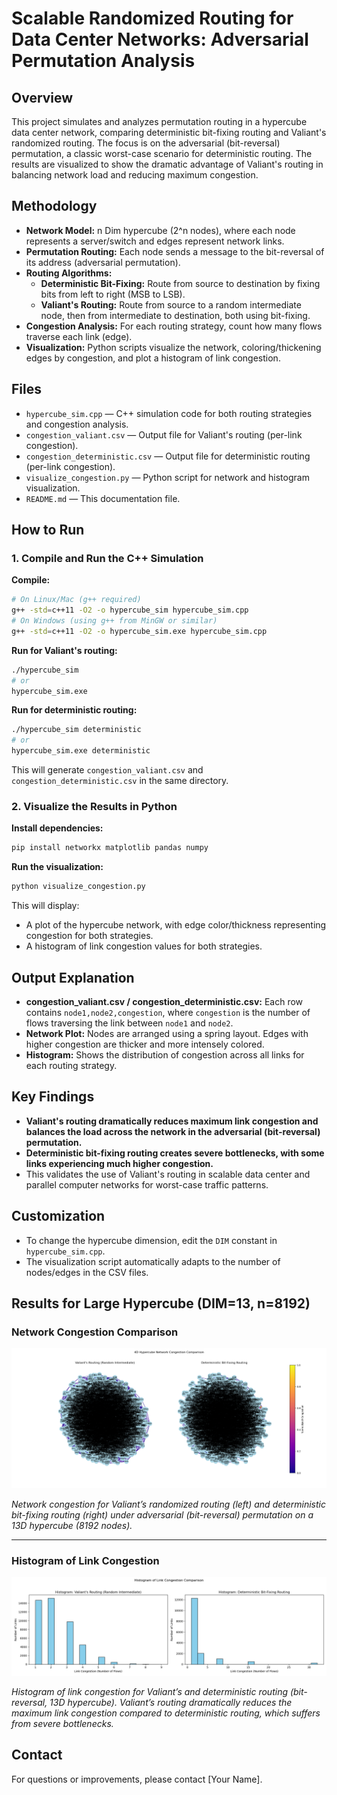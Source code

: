 # Scalable Randomized Routing for Data Center Networks: Adversarial Permutation Analysis

## Overview

This project simulates and analyzes permutation routing in a hypercube data center network, comparing deterministic bit-fixing routing and Valiant's randomized routing. The focus is on the adversarial (bit-reversal) permutation, a classic worst-case scenario for deterministic routing. The results are visualized to show the dramatic advantage of Valiant's routing in balancing network load and reducing maximum congestion.

## Methodology

- **Network Model:** n Dim hypercube (2^n nodes), where each node represents a server/switch and edges represent network links.
- **Permutation Routing:** Each node sends a message to the bit-reversal of its address (adversarial permutation).
- **Routing Algorithms:**
  - **Deterministic Bit-Fixing:** Route from source to destination by fixing bits from left to right (MSB to LSB).
  - **Valiant's Routing:** Route from source to a random intermediate node, then from intermediate to destination, both using bit-fixing.
- **Congestion Analysis:** For each routing strategy, count how many flows traverse each link (edge).
- **Visualization:** Python scripts visualize the network, coloring/thickening edges by congestion, and plot a histogram of link congestion.

## Files

- `hypercube_sim.cpp` — C++ simulation code for both routing strategies and congestion analysis.
- `congestion_valiant.csv` — Output file for Valiant's routing (per-link congestion).
- `congestion_deterministic.csv` — Output file for deterministic routing (per-link congestion).
- `visualize_congestion.py` — Python script for network and histogram visualization.
- `README.md` — This documentation file.

## How to Run

### 1. Compile and Run the C++ Simulation

**Compile:**

```bash
# On Linux/Mac (g++ required)
g++ -std=c++11 -O2 -o hypercube_sim hypercube_sim.cpp
# On Windows (using g++ from MinGW or similar)
g++ -std=c++11 -O2 -o hypercube_sim.exe hypercube_sim.cpp
```

**Run for Valiant's routing:**

```bash
./hypercube_sim
# or
hypercube_sim.exe
```

**Run for deterministic routing:**

```bash
./hypercube_sim deterministic
# or
hypercube_sim.exe deterministic
```

This will generate `congestion_valiant.csv` and `congestion_deterministic.csv` in the same directory.

### 2. Visualize the Results in Python

**Install dependencies:**

```bash
pip install networkx matplotlib pandas numpy
```

**Run the visualization:**

```bash
python visualize_congestion.py
```

This will display:

- A plot of the hypercube network, with edge color/thickness representing congestion for both strategies.
- A histogram of link congestion values for both strategies.

## Output Explanation

- **congestion_valiant.csv / congestion_deterministic.csv:** Each row contains `node1,node2,congestion`, where `congestion` is the number of flows traversing the link between `node1` and `node2`.
- **Network Plot:** Nodes are arranged using a spring layout. Edges with higher congestion are thicker and more intensely colored.
- **Histogram:** Shows the distribution of congestion across all links for each routing strategy.


## Key Findings

- **Valiant's routing dramatically reduces maximum link congestion and balances the load across the network in the adversarial (bit-reversal) permutation.**
- **Deterministic bit-fixing routing creates severe bottlenecks, with some links experiencing much higher congestion.**
- This validates the use of Valiant's routing in scalable data center and parallel computer networks for worst-case traffic patterns.

## Customization

- To change the hypercube dimension, edit the `DIM` constant in `hypercube_sim.cpp`.
- The visualization script automatically adapts to the number of nodes/edges in the CSV files.

## Results for Large Hypercube (DIM=13, n=8192)

### Network Congestion Comparison

![Network Comparison for DIM=13](network_comparison_dim13.png)

*Network congestion for Valiant’s randomized routing (left) and deterministic bit-fixing routing (right) under adversarial (bit-reversal) permutation on a 13D hypercube (8192 nodes).*

---

### Histogram of Link Congestion

![Histogram Comparison for DIM=13](histogram_comparison_dim13.png)

*Histogram of link congestion for Valiant’s and deterministic routing (bit-reversal, 13D hypercube). Valiant’s routing dramatically reduces the maximum link congestion compared to deterministic routing, which suffers from severe bottlenecks.*
## Contact

For questions or improvements, please contact [Your Name].
